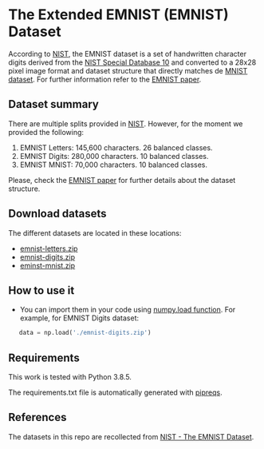 # The Extended EMNIST (EMNIST) Dataset

According to [NIST](https://www.nist.gov/itl/products-and-services/emnist-dataset), the EMNIST dataset is a set of 
handwritten character digits derived from the [NIST Special Database 10](https://www.nist.gov/srd/nist-special-database-19)
and converted to a 28x28 pixel image format and dataset structure that directly matches de [MNIST dataset](http://yann.lecun.com/exdb/mnist/).
For further information refer to the [EMNIST paper](https://arxiv.org/abs/1702.05373v1).

## Dataset summary

There are multiple splits provided in [NIST](https://www.nist.gov/itl/products-and-services/emnist-dataset). However,
for the moment we provided the following:

1. EMNIST Letters: 145,600 characters. 26 balanced classes.
2. EMNIST Digits: 280,000 characters. 10 balanced classes.
3. EMNIST MNIST: 70,000 characters. 10 balanced classes.

Please, check the [EMNIST paper](https://arxiv.org/abs/1702.05373v1) for further details about the dataset structure.

## Download datasets

The different datasets are located in these locations:

 - [emnist-letters.zip](https://github.com/sherpaai/federated-emnist-dataset/datasets/emnist-letters.zip)
 - [emnist-digits.zip](https://github.com/sherpaai/federated-emnist-dataset/datasets/emnist-digits.zip)
 - [eminst-mnist.zip](https://github.com/sherpaai/federated-emnist-dataset/datasets/emnist-mnist.zip)


## How to use it

 - You can import them in your code using [numpy.load function](https://numpy.org/doc/stable/reference/generated/numpy.load.html).
 For example, for EMNIST Digits dataset:
 
 ```python
    data = np.load('./emnist-digits.zip')
 ```

## Requirements

This work is tested with Python 3.8.5.

The requirements.txt file is automatically generated with [pipreqs](https://github.com/bndr/pipreqs).

## References

The datasets in this repo are recollected from [NIST - The EMNIST Dataset](https://www.nist.gov/itl/products-and-services/emnist-dataset).

